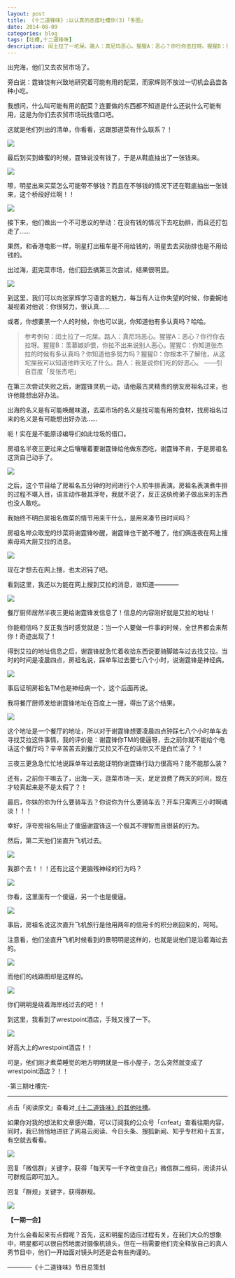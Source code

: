 ```yaml
---
layout: post
title: 《十二道锋味》:以认真的态度吐槽你(3)「多图」
date: 2014-08-09
categories: blog
tags: [吐槽,十二道锋味]
description: 闰土拉了一坨屎。路人：真尼玛恶心。猩猩A：恶心？你行你去拉呀。猩猩B：羡慕嫉妒恨，你拉不出来说别人恶心。猩猩C：你知道张杰拉的时候有多认真吗？你知道他多努力吗？猩猩D：你根本不了解他，从这坨屎我可以知道他昨天吃了什么。路人：我是说你们吃的好恶心。 ——引自百度「反张杰吧」
---
```



出完海，他们又去农贸市场了。

旁白说：霆锋饶有兴致地研究着可能有用的配菜，而家辉则不放过一切机会品尝各种小吃。

我想问，什么叫可能有用的配菜？连要做的东西都不知道是什么还说什么可能有用，这是为你们去农贸市场玩找借口吧。

这就是他们列出的清单，你看看，这跟那道菜有什么联系？！

![](http://cnfeat.qiniudn.com/Image-2014-08-07-00-06-06.jpg)

最后到买到蜂蜜的时候，霆锋说没有钱了，于是从鞋底抽出了一张钱来。

![](http://cnfeat.qiniudn.com/Image-2014-08-07-00-10-12.jpg)

嚓，明星出来买菜怎么可能带不够钱？而且在不够钱的情况下还在鞋底抽出一张钱来，这个桥段好烂啊！！

![](http://cnfeat.qiniudn.com/Image-2014-08-07-00-14-26.jpg)

接下来，他们做出一个不可思议的举动：在没有钱的情况下去吃肋排，而且还打包走了……

果然，和香港电影一样，明星打出租车是不用给钱的，明星去去买肋排也是不用给钱的。

出过海，逛完菜市场，他们回去搞第三次尝试，结果很明显。

![](http://cnfeat.qiniudn.com/Image-2014-08-07-13-16-35.jpg)

到这里，我们可以向张家辉学习语言的魅力，每当有人让你失望的时候，你委婉地凝视着对他说：你很努力，很认真……

或者，你想要黑一个人的时候，你也可以说，你知道他有多认真吗？哈哈。

>参考例句：闰土拉了一坨屎。路人：真尼玛恶心。猩猩A：恶心？你行你去拉呀。猩猩B：羡慕嫉妒恨，你拉不出来说别人恶心。猩猩C：你知道张杰拉的时候有多认真吗？你知道他多努力吗？猩猩D：你根本不了解他，从这坨屎我可以知道他昨天吃了什么。路人：我是说你们吃的好恶心。 ——引自百度「反张杰吧」


在第三次尝试失败之后，谢霆锋灵机一动，请他最古灵精贵的朋友房祖名过来，也许他能想出好办法。

出海的名义是有可能唤醒味道，去菜市场的名义是找可能有用的食材，找房祖名过来的名义是有可能想出好办法……

呃！实在是不能原谅编导们如此垃圾的借口。

房祖名半夜三更过来之后嚷嚷着要谢霆锋给他做东西吃，谢霆锋不肯，于是房祖名这货自己动手了。

![](http://cnfeat.qiniudn.com/Image-2014-08-07-13-30-40.jpg)

之后，这个节目给了房祖名五分钟的时间进行个人煎牛排表演。房祖名表演煮牛排的过程不堪入目，语言动作极其浮夸，我就不说了，反正这纨绔弟子做出来的东西也没人敢吃。

我始终不明白房祖名做菜的情节用来干什么，是用来凑节目时间吗？

房祖名哗众取宠的炒菜将谢霆锋吵醒，谢霆锋也干脆不睡了，他们俩连夜在网上搜索母鸡大厨艾拉的消息。

![](http://cnfeat.qiniudn.com/Image-2014-08-07-13-45-23.jpg)

现在才想去在网上搜，也太迟钝了吧。

看到这里，我还以为能在网上搜到艾拉的消息，谁知道————

![](http://cnfeat.qiniudn.com/Image-2014-08-07-13-47-13.jpg)

餐厅厨师居然半夜三更给谢霆锋发信息了！信息的内容刚好就是艾拉的地址！

你能相信吗？反正我当时感觉就是：当一个人要做一件事的时候，全世界都会来帮你！奇迹出现了！

得到艾拉的地址信息之后，谢霆锋就急忙着收拾东西说要骑脚踏车过去找艾拉。当时的时间是凌晨四点，房祖名说，踩单车过去要七八个小时，说谢霆锋是神经病。

![](http://cnfeat.qiniudn.com/Image-2014-08-07-13-53-16.jpg)

事后证明房祖名TM也是神经病一个，这个后面再说。

我将餐厅厨师发给谢霆锋地址在百度上一搜，得出了这个结果。

![](http://cnfeat.qiniudn.com/Image-2014-08-07-14-00-48.jpg)

这个地址是一个餐厅的地址，所以对于谢霆锋想要凌晨四点钟踩七八个小时单车去寻找艾拉这件事情，我的评价是：谢霆锋你TM的傻逼呀，去之前你就不能给个电话这个餐厅吗？辛辛苦苦去到餐厅艾拉又不在的话你又不是白忙活了？！

三夜三更急急忙忙地说踩单车过去能证明你谢霆锋行动力很高吗？能不能那么装？

还有，之前你干嘛去了，出海一天，逛菜市场一天，足足浪费了两天的时间，现在才较真起来是不是太假了？！

最后，你妹的你为什么要骑车去？你说你为什么要骑车去？开车只需两三小时啊魂淡！！！

幸好，浮夸房祖名阻止了傻逼谢霆锋这一个极其不理智而且很装的行为。

然后，第二天他们坐直升飞机过去。

![](http://cnfeat.qiniudn.com/Image-2014-08-07-14-10-25.jpg)

我那个去！！！还有比这个更脑残神经的行为吗？

![](http://cnfeat.qiniudn.com/Image-2014-08-07-14-15-21.jpg)

你看，这里面有一个傻逼，另一个也是傻逼。

![](http://cnfeat.qiniudn.com/Image-2014-08-07-14-17-01.jpg)

事后，房祖名说这次直升飞机旅行是他用两年的信用卡的积分刷回来的，呵呵。

注意看，他们坐直升飞机时候看到的景明明是这样的，也就是说他们是沿着海过去的。

![](http://cnfeat.qiniudn.com/Image-2014-08-07-14-22-34.jpg)

而他们的线路图却是这样的。

![](http://cnfeat.qiniudn.com/Image-2014-08-07-14-24-29.jpg)

你们明明是绕着海岸线过去的吧！！

到这里，我看到了wrestpoint酒店，手贱又搜了一下。

![](http://cnfeat.qiniudn.com/Image-2014-08-07-14-28-40.jpg)

好高大上的wrestpoint酒店！！

可是，他们刚才煮菜睡觉的地方明明就是一栋小屋子，怎么突然就变成了wrestpoint酒店？！！



-第三期吐槽完-


----

点击「阅读原文」查看对[《十二道锋味》的其他吐槽](http://movie.douban.com/subject/25864150/comments)。

如果你对我的想法和文章感兴趣，可以订阅我的公众号「cnfeat」查看往期内容，同时，我已悄悄地进驻了网易云阅读、今日头条、搜狐新闻、知乎专栏和十五言，有空就去看看。


![](http://cnfeat.qiniudn.com/mHDSX.png)

回复「微信群」关键字，获得「每天写一千字改变自己」微信群二维码，阅读并认可群规后即可加入。

回复「群规」关键字，获得群规。

![](http://cnfeat.qiniudn.com/signitrue-2014-07-11.png)

**【一期一会】**

为什么会看起来有点假呢？首先，这和明星的适应过程有关，在我们大众的想象中，明星都可以很自然地面对摄像机镜头，但在一档需要他们完全释放自己的真人秀节目中，他们一开始面对镜头时还是会有些拘谨的。

————《十二道锋味》节目总策划
